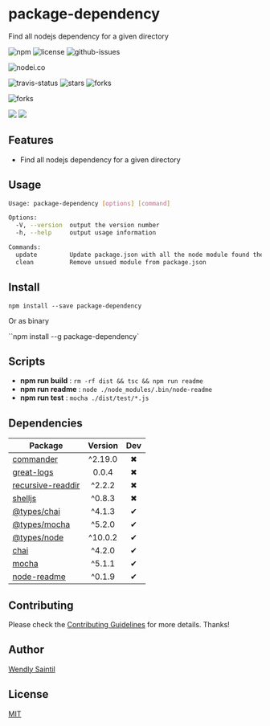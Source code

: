 <!-- prettier-ignore-start -->
# package-dependency

Find all nodejs dependency for a given directory

![npm](https://img.shields.io/npm/v/package-dependency.svg) ![license](https://img.shields.io/npm/l/package-dependency.svg) ![github-issues](https://img.shields.io/github/issues/wspecs/package-dependency.svg)

![nodei.co](https://nodei.co/npm/package-dependency.png?downloads=true&downloadRank=true&stars=true)

![travis-status](https://img.shields.io/travis/wspecs/package-dependency.svg)
![stars](https://img.shields.io/github/stars/wspecs/package-dependency.svg)
![forks](https://img.shields.io/github/forks/wspecs/package-dependency.svg)

![forks](https://img.shields.io/github/forks/wspecs/package-dependency.svg)

![](https://david-dm.org/wspecs/package-dependency/status.svg)
![](https://david-dm.org/wspecs/package-dependency/dev-status.svg)

## Features

- Find all nodejs dependency for a given directory

## Usage

```bash
Usage: package-dependency [options] [command]

Options:
  -V, --version  output the version number
  -h, --help     output usage information

Commands:
  update         Update package.json with all the node module found the project path
  clean          Remove unsued module from package.json
```

## Install

`npm install --save package-dependency`

Or as binary

``npm install --g package-dependency`

## Scripts

 - **npm run build** : `rm -rf dist && tsc && npm run readme`
 - **npm run readme** : `node ./node_modules/.bin/node-readme`
 - **npm run test** : `mocha ./dist/test/*.js`

## Dependencies

Package | Version | Dev
--- |:---:|:---:
[commander](https://www.npmjs.com/package/commander) | ^2.19.0 | ✖
[great-logs](https://www.npmjs.com/package/great-logs) | 0.0.4 | ✖
[recursive-readdir](https://www.npmjs.com/package/recursive-readdir) | ^2.2.2 | ✖
[shelljs](https://www.npmjs.com/package/shelljs) | ^0.8.3 | ✖
[@types/chai](https://www.npmjs.com/package/@types/chai) | ^4.1.3 | ✔
[@types/mocha](https://www.npmjs.com/package/@types/mocha) | ^5.2.0 | ✔
[@types/node](https://www.npmjs.com/package/@types/node) | ^10.0.2 | ✔
[chai](https://www.npmjs.com/package/chai) | ^4.2.0 | ✔
[mocha](https://www.npmjs.com/package/mocha) | ^5.1.1 | ✔
[node-readme](https://www.npmjs.com/package/node-readme) | ^0.1.9 | ✔


## Contributing

Please check the [Contributing Guidelines](contributing.md) for more details. Thanks!

## Author

[Wendly Saintil](https://twitter.com/wendlysaintil)

## License

[MIT](LICENSE)
<!-- prettier-ignore-end -->
